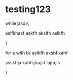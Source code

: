 # testing123
while(asd){

aslfkhasf
askfh
akslfh
aslkfh

}

for a with b{
aslkfh
akshflkahf

asskflja
kahfs;kajsf
lajfa;ls

}	
